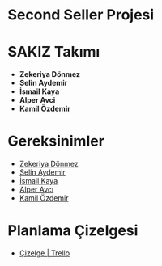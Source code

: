 # Second Seller Projesi
# SAKIZ Takımı
*   **Zekeriya Dönmez**
*   **Selin Aydemir**
*   **İsmail Kaya**
*   **Alper Avci**
*   **Kamil Özdemir**

# Gereksinimler

* [Zekeriya Dönmez](./gereksinimler/zekeriya_donmez_gereksinimler.md)
* [Selin Aydemir](./gereksinimler/selin_aydemir_gereksinimler.md)
* [İsmail Kaya](./gereksinimler/ismail_kaya_gereksinimler.md)
* [Alper Avcı](./gereksinimler/alper_avci_gereksinimler.md)
* [Kamil Özdemir](./gereksinimler/kamil_ozdemir_gereksinimler.md)

# Planlama Çizelgesi

* [Çizelge | Trello](https://trello.com/invite/b/ENIJ4ZpO/ATTI01f9e93770f2e1de38fa88ae877f596f9C7B51DD/second-seller-project)


